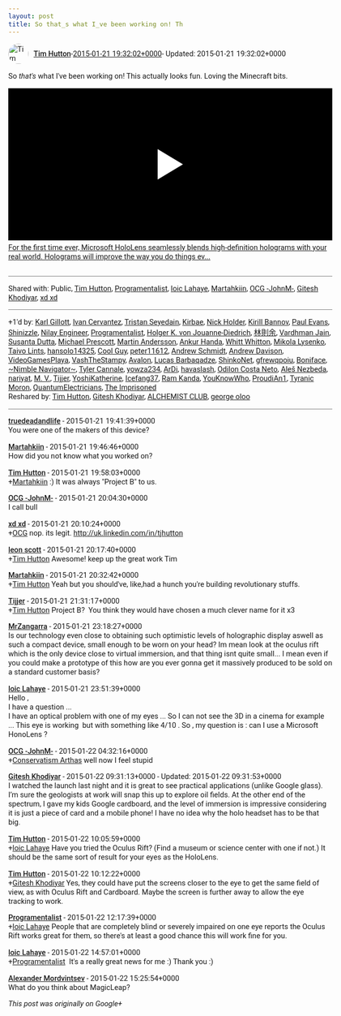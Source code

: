 ```yaml
---
layout: post
title: So that_s what I_ve been working on! Th
---
```


<html><head><meta charset="utf-8"><title>So &lt;i&gt;that&amp;#39;s&lt;/i&gt; what I&amp;#39;ve been working on! This actually looks fun. ...</title><style>body {font: 11pt Roboto, Arial, sans-serif; max-width: 640px; margin: 24px;}.author-photo {border-radius: 50%; margin-right: 10px; width: 40px;}.author {font-weight: 500;}.main-content {margin: 15px 0 15px;}.post-title {font-weight: bold;}.location {display: block; margin-top: 15px;}.location img {float: left; margin-right: 5px; width: 20px;}.media-link {display: inline-block; max-width: 100%; vertical-align: top;}.media-link p {margin-top: 5px; max-height: 4em; overflow: scroll;}.media {max-height: 100vh; max-width: 100%;}.video-placeholder {background: black; display: flex; height: 300px; max-width: 100%; width: 640px;}.play-icon {border-bottom: 30px solid transparent; border-left: 50px solid white; border-top: 30px solid transparent; color: white; margin: auto;}.album {max-height: 800px; overflow: scroll; width: calc(100vw - 48px);}.album .media-link {margin-right: 5px; max-width: 250px;}.album .media {max-height: 250px;}.link-embed {border-top: 1px solid lightgrey; display: block; margin-top: 20px;}.link-embed img {max-width: 100%;}.inline-link-embed {display: block;}.inline-link-embed img {vertical-align: middle;}.link-title {display: inline-block; font-size: medium; font-weight: 300; padding-left: 1em;}.reshare-attribution {display: block; font-weight: bold; margin-bottom: 10px;}.poll-image {margin-bottom: 5px; max-height: 300px; max-width: 500px;}.poll-choice {align-items: center; display: flex; margin-bottom: 5px; max-width: 500px;}.poll-choice-percentage {background-color: lightblue; height: 100%; left: 0; position: absolute; z-index: -1;}.poll-choice-selected {margin-right: 5px;}.poll-choice-results {border: 1px solid lightgray; border-radius: 5px; display: flex; line-height: 40px; overflow: hidden; padding: 0 8px; position: relative;}.poll-choice-results, .poll-choice-description {flex-grow: 1; margin-right: 10px;}.poll-choice-image {width: 100%;}.poll-choice-image, .poll-choice-image img {max-height: 40px; max-width: 100px;}.poll-choice-votes {max-height: 100px; overflow: auto;}.plus-entity-embed {color: black; display: block; text-decoration: none;}.plus-entity-embed-cover-photo {max-height: 300px; max-width: 100%;}.plus-entity-embed-info {padding: 0 1em 1em;}.plus-entity-embed-info h2 {font-weight: 500; margin: 10px 0;}.plus-entity-embed-info p {font-size: small; margin: 0;}.collection-owner-avatar {border-radius: 50%; border: 2px solid white; height: 40px; margin-top: -22px;}.visibility {padding: 1em 0; border-top: 1px solid grey;}.post-activity {padding: 1em 0; border-top: 1px solid grey;}.comments {border-top: 1px solid gray; padding-top: 1em;}.comment + .comment {margin-top: 1em;}.comment .media-link, .comment .inline-link-embed {margin-top: 5px;}</style></head><body><div style="margin-bottom:1em;"><div style="display:flex; align-items:center"><img class="author-photo" src="https://lh4.googleusercontent.com/-epo4ZZKNqEw/AAAAAAAAAAI/AAAAAAAAVSU/qu3LpcHEnoQ/s64-c/photo.jpg" alt="Tim Hutton"><a href="https://plus.google.com/+TimHutton" target="_blank" class="author">Tim Hutton</a> - <a target="_blank" href="https://plus.google.com/+TimHutton/posts/h8G39UKsxLR">2015-01-21 19:32:02+0000</a><span> - Updated: 2015-01-21 19:32:02+0000</span></div><div class="main-content">So <i>that&#39;s</i> what I&#39;ve been working on! This actually looks fun. Loving the Minecraft bits.</div><a href="https://www.youtube.com/watch?v=aThCr0PsyuA" target="_blank" class="media-link"><div class="video-placeholder" title="For the first time ever, Microsoft HoloLens seamlessly blends high-definition holograms with your real world. Holograms will improve the way you do things ev..."><span class="play-icon"></span></div><p>For the first time ever, Microsoft HoloLens seamlessly blends high-definition holograms with your real world. Holograms will improve the way you do things ev...</p></a></div><div class="visibility">Shared with: Public, <a href="https://plus.google.com/110214848059767137292">Tim Hutton</a>, <a href="https://plus.google.com/103660265157968045247">Programentalist</a>, <a href="https://plus.google.com/109770108748873867181">loic Lahaye</a>, <a href="https://plus.google.com/103042179207579810253">Martahkiin</a>, <a href="https://plus.google.com/106559383180727783724">OCG -JohnM-</a>, <a href="https://plus.google.com/105882661687265231815">Gitesh Khodiyar</a>, <a href="https://plus.google.com/108503923502992534065">xd xd</a></div><div class="post-activity"><div class="plus-oners">+1'd by: <a href="https://plus.google.com/+KarlGillott">Karl Gillott</a>, <a href="https://plus.google.com/116555190068568511833">Ivan Cervantez</a>, <a href="https://plus.google.com/100311365875829634120">Tristan Seyedain</a>, <a href="https://plus.google.com/103717999114865278314">Kirbae</a>, <a href="https://plus.google.com/+NickHolder">Nick Holder</a>, <a href="https://plus.google.com/+KirillBannov">Kirill Bannov</a>, <a href="https://plus.google.com/+PaulEvans1">Paul Evans</a>, <a href="https://plus.google.com/117905470446088007020">Shinizzle</a>, <a href="https://plus.google.com/106400295518606209958">Nilay Engineer</a>, <a href="https://plus.google.com/103660265157968045247">Programentalist</a>, <a href="https://plus.google.com/108351331401552240682">Holger K. von Jouanne-Diedrich</a>, <a href="https://plus.google.com/+林則余Yuwood">林則余</a>, <a href="https://plus.google.com/+VardhmanJain">Vardhman Jain</a>, <a href="https://plus.google.com/117418371197842388705">Susanta Dutta</a>, <a href="https://plus.google.com/+MichaelPrescott">Michael Prescott</a>, <a href="https://plus.google.com/+MartinAndersson">Martin Andersson</a>, <a href="https://plus.google.com/+AnkurHanda">Ankur Handa</a>, <a href="https://plus.google.com/+WhittWhitton">Whitt Whitton</a>, <a href="https://plus.google.com/116477701490217114873">Mikola Lysenko</a>, <a href="https://plus.google.com/+TaivoLints">Taivo Lints</a>, <a href="https://plus.google.com/113090027166390025282">hansolo14325</a>, <a href="https://plus.google.com/117652217423452363633">Cool Guy</a>, <a href="https://plus.google.com/103480020458005011334">peter11612</a>, <a href="https://plus.google.com/108933422790476991030">Andrew Schmidt</a>, <a href="https://plus.google.com/+AndrewDavison">Andrew Davison</a>, <a href="https://plus.google.com/104942052583581853901">VideoGamesPlaya</a>, <a href="https://plus.google.com/106695762377816834433">VashTheStampy</a>, <a href="https://plus.google.com/113346797395953048456">Avalon</a>, <a href="https://plus.google.com/+LucasBarbakadze4">Lucas Barbaqadze</a>, <a href="https://plus.google.com/+ShinkoNet">ShinkoNet</a>, <a href="https://plus.google.com/113533494941151762580">gfrewqpoiu</a>, <a href="https://plus.google.com/114471765716936321647">Boniface</a>, <a href="https://plus.google.com/115504330391935977963">~Nimble Navigator~</a>, <a href="https://plus.google.com/+TylerCannale">Tyler Cannale</a>, <a href="https://plus.google.com/117127523713891904114">yowza234</a>, <a href="https://plus.google.com/115773188619265944678">ArDi</a>, <a href="https://plus.google.com/110880674790265913587">havaslash</a>, <a href="https://plus.google.com/+OdilonCostaNeto">Odilon Costa Neto</a>, <a href="https://plus.google.com/+AlešNezbeda">Aleš Nezbeda</a>, <a href="https://plus.google.com/107644072962674334335">nariyat</a>, <a href="https://plus.google.com/103557153247672507884">M. V.</a>, <a href="https://plus.google.com/110210216782088171155">Tijjer</a>, <a href="https://plus.google.com/117014143956399144320">YoshiKatherine</a>, <a href="https://plus.google.com/116525007420863135764">Icefang37</a>, <a href="https://plus.google.com/113154961349497352665">Ram Kanda</a>, <a href="https://plus.google.com/+youknowwho77777">YouKnowWho</a>, <a href="https://plus.google.com/101585326470329968950">ProudiAn1</a>, <a href="https://plus.google.com/106153541290176371320">Tyranic Moron</a>, <a href="https://plus.google.com/113702138872734527020">QuantumElectricians</a>, <a href="https://plus.google.com/+TheImprisoned">The Imprisoned</a></div><div class="resharers">Reshared by: <a href="https://plus.google.com/+TimHutton">Tim Hutton</a>, <a href="https://plus.google.com/105882661687265231815">Gitesh Khodiyar</a>, <a href="https://plus.google.com/+ALCHEMISTCLUB">ALCHEMIST CLUB</a>, <a href="https://plus.google.com/+georgeoloo">george oloo</a></div></div><div class="comments"><div class="comment"><a target="_blank" href="https://plus.google.com/109111257774073895862" class="author">truedeadandlife</a><span class="time"> - 2015-01-21 19:41:39+0000</span><div class="comment-content">You were one of the makers of this device?</div></div><div class="comment"><a target="_blank" href="https://plus.google.com/103042179207579810253" class="author">Martahkiin</a><span class="time"> - 2015-01-21 19:46:46+0000</span><div class="comment-content">How did you not know what you worked on?</div></div><div class="comment"><a target="_blank" href="https://plus.google.com/+TimHutton" class="author">Tim Hutton</a><span class="time"> - 2015-01-21 19:58:03+0000</span><div class="comment-content"><span class="proflinkWrapper"><span class="proflinkPrefix">+</span><a class="proflink bidi_isolate" href="https://plus.google.com/103042179207579810253" oid="103042179207579810253" >Martahkiin</a></span> :) It was always &quot;Project B&quot; to us.</div></div><div class="comment"><a target="_blank" href="https://plus.google.com/106559383180727783724" class="author">OCG -JohnM-</a><span class="time"> - 2015-01-21 20:04:30+0000</span><div class="comment-content">I call bull</div></div><div class="comment"><a target="_blank" href="https://plus.google.com/108503923502992534065" class="author">xd xd</a><span class="time"> - 2015-01-21 20:10:24+0000</span><div class="comment-content"><span class="proflinkWrapper"><span class="proflinkPrefix">+</span><a class="proflink bidi_isolate" href="https://plus.google.com/106559383180727783724" oid="106559383180727783724" >OCG</a></span> nop. its legit. <a rel="nofollow" target="_blank" href="http://uk.linkedin.com/in/tjhutton" class="ot-anchor bidi_isolate" jslog="10929; track:click" dir="ltr">http://uk.linkedin.com/in/tjhutton</a></div></div><div class="comment"><a target="_blank" href="https://plus.google.com/108184034897169995337" class="author">leon scott</a><span class="time"> - 2015-01-21 20:17:40+0000</span><div class="comment-content"><span class="proflinkWrapper"><span class="proflinkPrefix">+</span><a class="proflink bidi_isolate" href="https://plus.google.com/110214848059767137292" oid="110214848059767137292" >Tim Hutton</a></span> Awesome! keep up the great work Tim </div></div><div class="comment"><a target="_blank" href="https://plus.google.com/103042179207579810253" class="author">Martahkiin</a><span class="time"> - 2015-01-21 20:32:42+0000</span><div class="comment-content"><span class="proflinkWrapper"><span class="proflinkPrefix">+</span><a class="proflink bidi_isolate" href="https://plus.google.com/110214848059767137292" oid="110214848059767137292" >Tim Hutton</a></span> Yeah but you should&#39;ve, like,had a hunch you&#39;re building revolutionary stuffs.</div></div><div class="comment"><a target="_blank" href="https://plus.google.com/110210216782088171155" class="author">Tijjer</a><span class="time"> - 2015-01-21 21:31:17+0000</span><div class="comment-content"><span class="proflinkWrapper"><span class="proflinkPrefix">+</span><a class="proflink bidi_isolate" href="https://plus.google.com/110214848059767137292" oid="110214848059767137292" >Tim Hutton</a></span> Project B?  You think they would have chosen a much clever name for it x3</div></div><div class="comment"><a target="_blank" href="https://plus.google.com/101665553921595439865" class="author">MrZangarra</a><span class="time"> - 2015-01-21 23:18:27+0000</span><div class="comment-content">Is our technology even close to obtaining such optimistic levels of holographic display aswell as such a compact device, small enough to be worn on your head? Im mean look at the oculus rift which is the only device close to virtual immersion, and that thing isnt quite small... I mean even if you could make a prototype of this how are you ever gonna get it massively produced to be sold on a standard customer basis?</div></div><div class="comment"><a target="_blank" href="https://plus.google.com/109770108748873867181" class="author">loic Lahaye</a><span class="time"> - 2015-01-21 23:51:39+0000</span><div class="comment-content">Hello ,<br>I have a question ...<br>I have an optical problem with one of my eyes ... So I can not see the 3D in a cinema for example  ... This eye is working  but with something like 4/10 . So , my question is : can I use a Microsoft HonoLens ?﻿</div></div><div class="comment"><a target="_blank" href="https://plus.google.com/106559383180727783724" class="author">OCG -JohnM-</a><span class="time"> - 2015-01-22 04:32:16+0000</span><div class="comment-content"><span class="proflinkWrapper"><span class="proflinkPrefix">+</span><a class="proflink bidi_isolate" href="https://plus.google.com/108503923502992534065" oid="108503923502992534065" >Conservatism Arthas</a></span> well now I feel stupid</div></div><div class="comment"><a target="_blank" href="https://plus.google.com/105882661687265231815" class="author">Gitesh Khodiyar</a><span class="time"> - 2015-01-22 09:31:13+0000</span><span> - Updated: 2015-01-22 09:31:53+0000</span><div class="comment-content">I watched the launch last night and it is great to see practical applications (unlike Google glass). I’m sure the geologists at work will snap this up to explore oil fields. At the other end of the spectrum, I gave my kids Google cardboard, and the level of immersion is impressive considering it is just a piece of card and a mobile phone! I have no idea why the holo headset has to be that big.﻿</div></div><div class="comment"><a target="_blank" href="https://plus.google.com/+TimHutton" class="author">Tim Hutton</a><span class="time"> - 2015-01-22 10:05:59+0000</span><div class="comment-content"><span class="proflinkWrapper"><span class="proflinkPrefix">+</span><a class="proflink bidi_isolate" href="https://plus.google.com/109770108748873867181" oid="109770108748873867181" >loic Lahaye</a></span> Have you tried the Oculus Rift? (Find a museum or science center with one if not.) It should be the same sort of result for your eyes as the HoloLens.</div></div><div class="comment"><a target="_blank" href="https://plus.google.com/+TimHutton" class="author">Tim Hutton</a><span class="time"> - 2015-01-22 10:12:22+0000</span><div class="comment-content"><span class="proflinkWrapper"><span class="proflinkPrefix">+</span><a class="proflink bidi_isolate" href="https://plus.google.com/105882661687265231815" oid="105882661687265231815" >Gitesh Khodiyar</a></span> Yes, they could have put the screens closer to the eye to get the same field of view, as with Oculus Rift and Cardboard. Maybe the screen is further away to allow the eye tracking to work.</div></div><div class="comment"><a target="_blank" href="https://plus.google.com/103660265157968045247" class="author">Programentalist</a><span class="time"> - 2015-01-22 12:17:39+0000</span><div class="comment-content"><span class="proflinkWrapper"><span class="proflinkPrefix">+</span><a class="proflink bidi_isolate" href="https://plus.google.com/109770108748873867181" oid="109770108748873867181" >loic Lahaye</a></span> People that are completely blind or severely impaired on one eye reports the Oculus Rift works great for them, so there&#39;s at least a good chance this will work fine for you.</div></div><div class="comment"><a target="_blank" href="https://plus.google.com/109770108748873867181" class="author">loic Lahaye</a><span class="time"> - 2015-01-22 14:57:01+0000</span><div class="comment-content"><span class="proflinkWrapper"><span class="proflinkPrefix">+</span><a class="proflink bidi_isolate" href="https://plus.google.com/103660265157968045247" oid="103660265157968045247" >Programentalist</a></span>  It&#39;s a really great news for me :) Thank you :)</div></div><div class="comment"><a target="_blank" href="https://plus.google.com/112472765449346617467" class="author">Alexander Mordvintsev</a><span class="time"> - 2015-01-22 15:25:54+0000</span><div class="comment-content">What do you think about MagicLeap?</div></div></div></body></html>

<i>This post was originally on Google+</i>